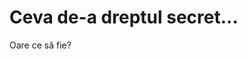 <!DOCTYPE html>
<html>
  <body>
    <h1> Ceva de-a dreptul secret... </h1>
      <p> Oare ce să fie? <p>
    <!--hello u look handsome today-->
  </body>
</html>
